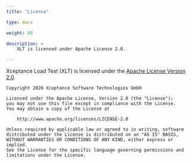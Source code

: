 ```yaml
---
title: "License"

type: docs

weight: 80

description: >
    XLT is licensed under Apache License 2.0. 

---
```


Xceptance Load Test (XLT) is licensed under the <a href="https://www.apache.org/licenses/LICENSE-2.0" target="_blank">Apache License Version 2.0</a>.

```
Copyright 2020 Xceptance Software Technologies GmbH

Licensed under the Apache License, Version 2.0 (the "License");
you may not use this file except in compliance with the License.
You may obtain a copy of the License at

    http://www.apache.org/licenses/LICENSE-2.0

Unless required by applicable law or agreed to in writing, software
distributed under the License is distributed on an "AS IS" BASIS,
WITHOUT WARRANTIES OR CONDITIONS OF ANY KIND, either express or implied.
See the License for the specific language governing permissions and
limitations under the License.
```